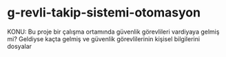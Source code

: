 # g-revli-takip-sistemi-otomasyon
KONU: Bu proje bir çalışma ortamında güvenlik görevlileri vardiyaya gelmiş mi? Geldiyse kaçta gelmiş ve güvenlik görevlilerinin kişisel bilgilerini dosyalar
